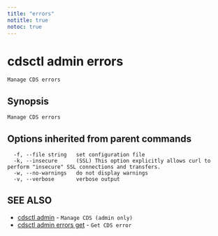 ```yaml
---
title: "errors"
notitle: true
notoc: true
---
```

# cdsctl admin errors

`Manage CDS errors`

## Synopsis

`Manage CDS errors`

## Options inherited from parent commands

```
  -f, --file string   set configuration file
  -k, --insecure      (SSL) This option explicitly allows curl to perform "insecure" SSL connections and transfers.
  -w, --no-warnings   do not display warnings
  -v, --verbose       verbose output
```

## SEE ALSO

* [cdsctl admin](/docs/components/cdsctl/admin/)	 - `Manage CDS (admin only)`
* [cdsctl admin errors get](/docs/components/cdsctl/admin/errors/get/)	 - `Get CDS error`

